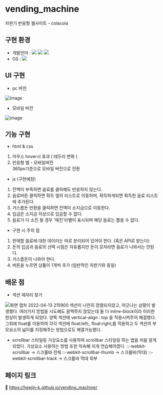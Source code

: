 # vending_machine

자판기 반응형 웹사이트 - colacola

## 구현 환경

- 개발언어 :
  <img src="https://img.shields.io/badge/HTML5-E34F26?style=flat-square&logo=HTML5&logoColor=white"/></a> <img src="https://img.shields.io/badge/CSS3-1572B6?style=flat-square&logo=CSS3&logoColor=white"/></a>
  <img src="https://img.shields.io/badge/JavaScript-F7DF1E?style=flat-square&logo=JavaScript&logoColor=black"/></a>
- OS :
  <img src="https://img.shields.io/badge/Window-0078D6?style=flat-square&logo=Windows&logoColor=white"/></a>

## UI 구현

- pc 버전

![image](https://user-images.githubusercontent.com/54096506/163187729-eaaf3cc8-265e-42f1-b75e-2062bbdacb14.png)

- 모바일 버전

![image](https://user-images.githubusercontent.com/54096506/163193055-ed931d62-b49f-4af7-872e-cfe44fd78813.png)

## 기능 구현

- html & css

1. 마우스 hover시 효과 ( 테두리 변화 )
2. 반응형 웹 - 모바일버전 <br> 360px기준으로 모바일 버전으로 전환

- js (구현예정)

1. 잔액이 부족하면 음료를 클릭해도 반응하지 않는다.
2. 음료버튼 클릭하면 획득 옆의 리스트로 이동하며, 획득하게되면 획득한 음료 리스트에 추가된다.
3. 거스름돈 반환을 클릭하면 잔액이 소지금으로 이동한다.
4. 입금은 소지금 이상으로 입금할 수 없다.
5. 음료가 다 소진 될 경우 '매진'라벨이 표시되며 해당 음료는 뽑을 수 없다.

- 구현 시 주의 점

1. 판매할 음료에 대한 데이터는 따로 분리되어 있어야 한다. (혹은 API로 받는다)
2. 돈의 입금과 음료의 선택 시점은 자유롭지만 돈이 모자라면 음료가 나와서는 안된다.
3. 거스름돈이 나와야 한다.
4. 버튼을 누르면 상품이 1개씩 추가 (일반적인 자판기와 동일)

## 배운 점

- 섹션 제자리 찾기

![화면 캡처 2022-04-13 215900](https://user-images.githubusercontent.com/54096506/163200119-1d2f00b3-dc68-419b-9c29-4f96928de595.png)
섹션이 나란히 정렬되지않고, 어긋나는 상황이 발생했다. 여러가지 방법을 시도해도 꿈쩍하지 않았는데 둘 다 inline-block이라 이러한 현상이 발생하게 되었다.
양쪽 섹션에 vertical-align : top 을 적용시켜주어 해결했다. 그외에 float를 이용하여 각각 섹션에 float:left;, float:right;를 적용하고 두 섹션의 부모요소의 넓이를 지정해주는 방법으로도 해결가능했다.

- scrollbar 스타일링
  가상요소를 사용하여 scrollbar 스타일링 하는 법을 처음 알게되었다. 가상요소 사용하는 방법 또한 익숙해 지게 연습해야겠다.
  ::-webkit-scrollbar -> 스크롤바 전체
  ::-webkit-scrollbar-thumb -> 스크롤바(막대)
  ::-webkit-scrollbar-track -> 스크롤바 막대 외부

## 페이지 링크

🔗 https://heejin-k.github.io/vending_machine/
